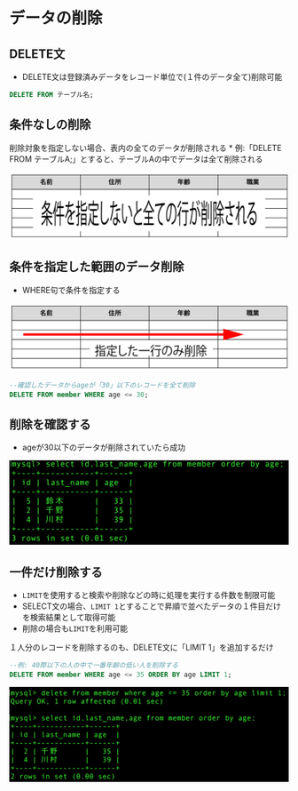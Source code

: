 # データの削除

## DELETE文

* DELETE文は登録済みデータをレコード単位で(１件のデータ全て)削除可能

```sql
DELETE FROM テーブル名;
```

## 条件なしの削除

削除対象を指定しない場合、表内の全てのデータが削除される
    * 例:「DELETE FROM テーブルA;」とすると、テーブルAの中でデータは全て削除される

![sql_10](image/sql_10.png)

## 条件を指定した範囲のデータ削除

* WHERE句で条件を指定する

![sql_11](image/sql_11.png)

```sql
--確認したデータからageが「30」以下のレコードを全て削除
DELETE FROM member WHERE age <= 30;
```

## 削除を確認する

* ageが30以下のデータが削除されていたら成功

![sql_12](image/sql_12.png)

## 一件だけ削除する

* `LIMIT`を使用すると検索や削除などの時に処理を実行する件数を制限可能
* SELECT文の場合、`LIMIT 1`とすることで昇順で並べたデータの１件目だけを検索結果として取得可能
* 削除の場合も`LIMIT`を利用可能

１人分のレコードを削除するのも、DELETE文に「LIMIT 1」を追加するだけ

```sql
--例: 40際以下の人の中で一番年齢の低い人を削除する
DELETE FROM member WHERE age <= 35 ORDER BY age LIMIT 1;
```

![sql_13](image/sql_13.png)
